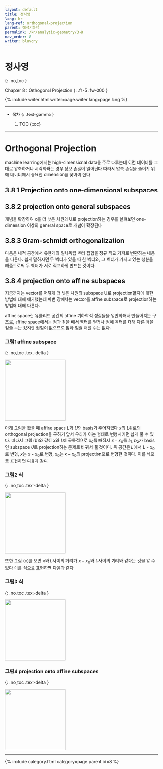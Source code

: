 ```yaml
---
layout: default
title: 정사영
lang: kr
lang-ref: orthogonal-projection
parent: 해석기하학
permalink: /kr/analytic-geometry/3-8
nav_order: 8
writer: bluvory
---
```


# 정사영
{: .no_toc }


Chapter 8 : Orthogonal Projection
{: .fs-5 .fw-300 }


{% include writer.html writer=page.writer lang=page.lang %}

---

- 목차
    {: .text-gamma }

    1. TOC
    {:toc}

---

# Orthogonal Projection
machine learning에서는 high-dimensional data를 주로 다루는데
이런 데이터를 그대로 압축하거나 시각화하는 경우 정보 손실이 일어난다
따라서 압축 손실을 줄이기 위해 데이터에서 중요한 dimension을 찾아야 한다


## 3.8.1 Projection onto one-dimensional subspaces

## 3.8.2 projection onto general subspaces
개념을 확장하여 x를 더 낮은 차원의 U로 projection하는 경우를 살펴보면
one-dimension 이상의 general space로 개념이 확장된다

## 3.8.3 Gram-schmidt orthogonalization
다음은 내적 공간에서 유한개의 일차독립 벡터 집합을 정규 직교 기저로 변환하는 내용을 다룬다.
쉽게 말하자면 두 벡터가 있을 때 한 벡터와, 그 벡터가 가지고 있는 성분을 빼줌으로써 두 벡터가 서로 직교하게 만드는 것이다.

## 3.8.4 projection onto affine subspaces
지금까지는 vector를 어떻게 더 낮은 차원의 subspace U로 projection할지에 대한 방법에 대해 얘기했는데 이번 장에서는 vector를 affine subspace로 projection하는 방법에 대해 다룬다.


affine space란 유클리드 공간의 affine 기하학적 성질들을 일반화해서 만들어지는 구조로,
affine space에서는 점과 점을 빼서 벡터를 얻거나 점에 벡터를 더해 다른 점을 얻을 수는 있지만
원점이 없으므로 점과 점을 더할 수는 없다.

### **그림1** affine subspace
{: .no_toc .text-delta }

<img src="{{ site.figure | absolute_url }}3.8.4.1.png" width="200px"/>

아래 그림을 봤을 때 affine space $L$과 $U$의 basis가 주어져있다
$x$의 $L$위로의 orthogonal projection을 구하기 앞서 우리가 아는 형태로 변형시키면 쉽게 풀 수 있다. 따라서 그림 (b)와 같이 $x$와 $L$에 공통적으로 $x_0$를 빼줘서 $x-x_0$를 $b_1, b_2$가 basis인 subspace $U$로 projection하는 문제로 바꿔서 풀 것이다. 즉 공간은 $L$에서 $L-x_0$로 변형, $x$는 $x-x_0$로 변형, $x_0$는 $x-x_0$의 projection으로 변형한 것이다. 이를 식으로 표현하면 다음과 같다
### **그림2** 식
{: .no_toc .text-delta }

<img src="{{ site.figure | absolute_url }}3.8.4.2.png" width="200px"/>

또한 그림 (c)를 보면 $x$와 $L$사이의 거리가 $x-x_0$와 $U$사이의 거리와 같다는 것을 알 수 있다
이를 식으로 표현하면 다음과 같다

### **그림3** 식
{: .no_toc .text-delta }

<img src="{{ site.figure | absolute_url }}3.8.4.3.png" width="200px"/>

### **그림4** projection onto affine subspaces
{: .no_toc .text-delta }

<img src="{{ site.figure | absolute_url }}3.8.4.4.png" width="200px"/>

---

{% include category.html category=page.parent id=8 %}
